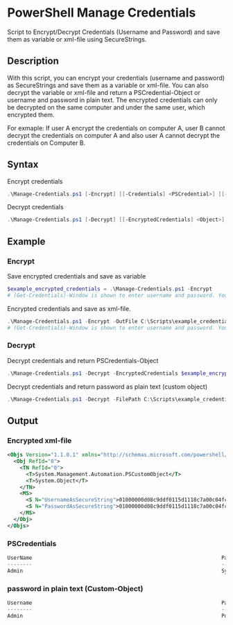 # PowerShell Manage Credentials

Script to Encrypt/Decrypt Credentials (Username and Password) and save them as variable or xml-file using SecureStrings.

## Description

With this script, you can encrypt your credentials (username and password) as SecureStrings and save them as a variable or xml-file. You can also decrypt the variable or xml-file and return a PSCredential-Object or username and password in plain text.
The encrypted credentials can only be decrypted on the same computer and under the same user, which encrypted them.

For exmaple: If user A encrypt the credentials on computer A, user B cannot decrypt the credentials on computer A and also user A cannot decrypt the credentials on Computer B.

## Syntax

Encrypt credentials

```powershell
.\Manage-Credentials.ps1 [-Encrypt] [[-Credentials] <PSCredential>] [[-OutFile] <String>] [<CommonParameters>]
```

Decrypt credentials

```powershell
.\Manage-Credentials.ps1 [-Decrypt] [[-EncryptedCredentials] <Object>] [[-FilePath] <String>] [[-PasswordAsPlainText]] [<CommonParameters>]
```

## Example

### Encrypt

Save encrypted credentials and save as variable

```powershell
$example_encrypted_credentials = .\Manage-Credentials.ps1 -Encrypt
# (Get-Credentials)-Window is shown to enter username and password. You don't need to type the password as plain text.
```

Encrypted credentials and save as xml-file. 

```powershell
.\Manage-Credentials.ps1 -Encrypt -OutFile C:\Scripts\example_credentials.xml
# (Get-Credentials)-Window is shown to enter username and password. You don't need to type the password as plain text. 
```

### Decrypt

Decrypt credentials and return PSCredentials-Object

```powershell
.\Manage-Credentials.ps1 -Decrypt -EncryptedCredentials $example_encrypted_credentials
```

Decrypt credentials and return password as plain text (custom object)

```powershell
.\Manage-Credentials.ps1 -Decrypt -FilePath C:\Scripts\example_credentials.xml -PasswordAsPlainText
```

## Output

### Encrypted xml-file

```xml
<Objs Version="1.1.0.1" xmlns="http://schemas.microsoft.com/powershell/2004/04">
  <Obj RefId="0">
    <TN RefId="0">
      <T>System.Management.Automation.PSCustomObject</T>
      <T>System.Object</T>
    </TN>
    <MS>
      <S N="UsernameAsSecureString">01000000d08c9ddf0115d1118c7a00c04fc297eb01000000faec5f3ad40df2498d630e9470b6b6b90000000002000000000003660000c000000010000000b254f04ff8c8949640d5cd5b6b0a5be40000000004800000a00000001000000041b1a2035c2177b4c01a94c67a75f09910000000f69942c9e05916f84029a6fef84717ad140000006797b236e32a3156c52022d0e32bc99a37e9cbce</S>
      <S N="PasswordAsSecureString">01000000d08c9ddf0115d1118c7a00c04fc297eb01000000faec5f3ad40df2498d630e9470b6b6b90000000002000000000003660000c00000001000000005059aad09ca77d9f0ac5b2abfe487790000000004800000a000000010000000f1c8b367f6bb2a871b6cd39bc5dd699b180000004237ca2fd9c54dcf2f7c7966ce97dab4483ef73380ecbf2314000000cbc6f8a52814fdd53ae237892b540ff9abdd3ee2</S>
    </MS>
  </Obj>
</Objs>
```

### PSCredentials

```powershell
UserName                                                             Password
--------                                                             --------
Admin                                                                System.Security.SecureString
```

### password in plain text (Custom-Object)

```powershell
Username                                                             Password
--------                                                             --------
Admin                                                                PowerShell
```